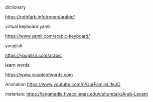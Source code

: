 dictionary

https://rothfarb.info/ronen/arabic/

virtual keyboard yamli

https://www.yamli.com/arabic-keyboard/

youglish

https://youglish.com/arabic

learn words

https://www.coupleofwords.com

Animation
https://www.youtube.com/c/OurFamilyLifeJO

materials:
https://langmedia.fivecolleges.edu/culturetalk/Arab-Levant

